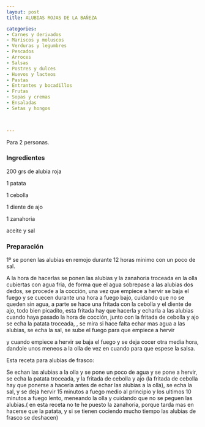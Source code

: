 ```yaml
---
layout: post
title: ALUBIAS ROJAS DE LA BAÑEZA

categories:
- Carnes y derivados
- Mariscos y moluscos
- Verduras y legumbres
- Pescados
- Arroces
- Salsas
- Postres y dulces
- Huevos y lacteos
- Pastas
- Entrantes y bocadillos
- Frutas
- Sopas y cremas
- Ensaladas
- Setas y hongos
 


---
```


Para 2 personas.

<h3>Ingredientes</h3>

200 grs de alubia roja

1 patata

1 cebolla

1 diente de ajo

1 zanahoria

aceite y sal

<h3>Preparación</h3>

1&ordm; se ponen las alubias en remojo durante 12 horas minimo con un poco de sal.

A la hora de hacerlas se ponen las alubias y la zanahoria troceada en la olla cubiertas con agua fria, de forma que el agua sobrepase a las alubias dos dedos, se procede a la cocción, una vez que empiece a hervir se baja el fuego y se cuecen durante una hora a fuego bajo, cuidando que no se queden sin agua, a parte se hace una fritada con la cebolla y el diente de ajo, todo bien picadito, esta fritada hay que hacerla y echarla a las alubias cuando haya pasado la hora de cocción, junto con la fritada de cebolla y ajo se echa la patata troceada, , se mira si hace falta echar mas agua a las alubias, se echa la sal, se sube el fuego para que empiece a hervir

y cuando empiece a hervir se baja el fuego y se deja cocer otra media hora, dandole unos meneos a la olla de vez en cuando para que espese la salsa.

Esta receta para alubias de frasco:

Se echan las alubias a la olla y se pone un poco de agua y se pone a hervir, se echa la patata troceada, y la fritada de cebolla y ajo (la fritada de cebolla hay que ponerse a hacerla antes de echar las alubias a la olla), se echa la sal, y se deja hervir 15 minutos a fuego medio al principio y los ultimos 10 minutos a fuego lento, meneando la olla y cuidando que no se peguen las alubias.( en esta receta no te he puesto la zanahoria, porque tarda mas en hacerse que la patata, y si se tienen cociendo mucho tiempo las alubias de frasco se deshacen)

